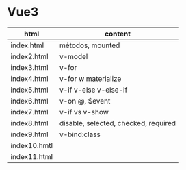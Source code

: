 # Vue3 

| html | content |
|--|--|
| index.html | métodos, mounted |
| index2.html | v-model |
| index3.html | v-for |
| index4.html | v-for w materialize |
| index5.html | v-if v-else v-else-if |
| index6.html | v-on @, $event|
| index7.html | v-if vs v-show|
| index8.html | disable, selected, checked, required |
| index9.html | v-bind:class |
| index10.hmtl | |
| index11.html | |